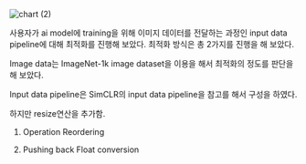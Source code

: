 ![chart (2)](https://github.com/user-attachments/assets/1667cd08-80db-4cd7-aa4d-ad658e82510a)

사용자가 ai model에 training을 위해 이미지 데이터를 전달하는 과정인 input data pipeline에 대해 최적화를 진행해 보았다. 
최적화 방식은 총 2가지를 진행을 해 보았다. 

Image data는 ImageNet-1k image dataset을 이용을 해서 최적화의 정도를 판단을 해 보았다. 

Input data pipeline은 SimCLR의 input data pipeline을 참고를 해서 구성을 하였다. 


하지만 resize연산을 추가함.

1. Operation Reordering


2. Pushing back Float conversion 
